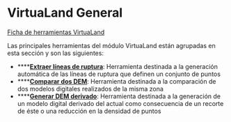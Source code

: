 # VirtuaLand General

[ Ficha de herramientas VirtuaLand](./)

Las principales herramientas del módulo VirtuaLand están agrupadas en esta sección y son las siguientes:

* \*\*\*\*[**Extraer líneas de ruptura**](../../untitled-289/extraer-lineas-de-ruptura.md): Herramienta destinada a la generación automática de las líneas de ruptura que definen un conjunto de puntos
* \*\*\*\*[**Comparar dos DEM**](../../untitled-289/comparar-dos-dem.md): Herramienta destinada a la comparación de dos modelos digitales realizados de la misma zona
* \*\*\*\*[**Generar DEM derivado**](../../untitled-289/generar-dem-derivado.md): Herramienta destinada a la generación de un modelo digital derivado del actual como consecuencia de un recorte de éste o una reducción en la densidad de puntos

